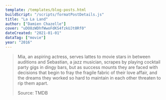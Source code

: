 ```yaml
---
template: /templates/blog-posts.html
buildScript: "/scripts/formatPostDetails.js"
title: "La La Land"
author: ["Damien Chazelle"]
cover: "uDO8zWDhfWwoFdKS4fzkUJt0Rf0"
dateCreated: "2021-01-01"
dataTag: ["movie"]
year: "2016"
---
```


> Mia, an aspiring actress, serves lattes to movie stars in between auditions and Sebastian, a jazz musician, scrapes by playing cocktail party gigs in dingy bars, but as success mounts they are faced with decisions that begin to fray the fragile fabric of their love affair, and the dreams they worked so hard to maintain in each other threaten to rip them apart.
>
> Source: TMDB
